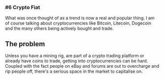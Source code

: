 ### #6 Crypto <For> Fiat

What was once thought of as a trend is now a real and popular thing. I am of course talking about cryptocurrencies like Bitcoin, Litecoin, Dogecoin and the many others being actively bought and trade.

## The problem

Unless you have a mining rig, are part of a crypto trading platform or already have coins to trade, getting into cryptocurrencies can be hard. Coupled with the fact people on eBay and forums are out to overcharge and rip people off, there's a serious space in the market to capitalise on.

